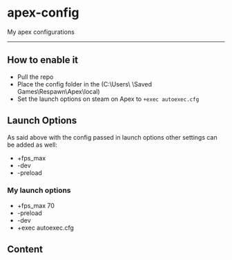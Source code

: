 # apex-config
My apex configurations

---

## How to enable it
- Pull the repo
- Place the config folder in the (C:\Users\ <user> \Saved Games\Respawn\Apex\local)
- Set the launch options on steam on Apex to ``` +exec autoexec.cfg ```

## Launch Options
As said above with the config passed in launch options other settings can be added as well:

- +fps_max <int>
- -dev
- -preload

### My launch options
- +fps_max 70
- -preload
- -dev
- +exec autoexec.cfg


## Content
